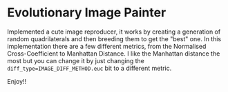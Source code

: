 # Evolutionary Image Painter

Implemented a cute image reproducer, it works by creating a generation of random quadrilaterals and then breeding them to get the "best" one. In this implementation there are a few different metrics, from the Normalised Cross-Coefficient to Manhattan Distance. I like the Manhattan distance the most but you can change it by just changing the ```diff_type=IMAGE_DIFF_METHOD.euc``` bit to a different metric. 

Enjoy!!